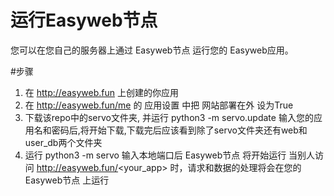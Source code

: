 # 运行Easyweb节点
您可以在您自己的服务器上通过 Easyweb节点 运行您的 Easyweb应用。

#步骤
1. 在 http://easyweb.fun 上创建的你应用
2. 在 http://easyweb.fun/me 的 应用设置 中把 网站部署在外 设为True
3. 下载该repo中的servo文件夹, 并运行 python3 -m servo.update
    输入您的应用名和密码后,将开始下载,下载完后应该看到除了servo文件夹还有web和user_db两个文件夹
4. 运行 python3 -m servo 
   输入本地端口后 Easyweb节点 将开始运行
   当别人访问 http://easyweb.fun/<your_app> 时，请求和数据的处理将会在您的 Easyweb节点 上运行
